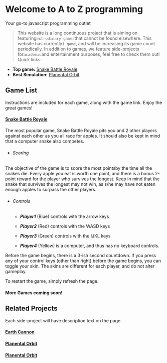 # Welcome to A to Z programming

Your go-to javascript programming outlet
> This website is a long continuous project that is aiming on featuring`extrodinary games`that cannot be found elsewhere. This website has currently`1 game`, and will be increasing its game count periodically. In addition to games, we feature side-projects for`academic`and entertainment purposes, feel free to check them out!
Quick links: 
  - **Top game:** [Snake Battle Royale](./CompactStandardSnake.html)
  - **Best Simulation:** [Planental Orbit](./Physics2.html)

## Game List

Instructions are included for each game, along with the game link. Enjoy the great games!

#### [Snake Battle Royale](./CompactStandardSnake.html)
The most popular game, Snake Battle Royale pits you and 2 other players against each other as you all race for apples. It should also be kept in mind that a computer snake also competes.
  * ###### Scoring
The objective of the game is to score the most pointsby the time all the snakes die. Every apple you eat is worth one point, and there is a bonus 2-point reward for the player who survives the longest. Keep in mind that the snake that survives the longest may not win, as s/he may have not eaten enough apples to surpass the other players.
  * ###### Controls
       * _**Player1**_ (Blue) controls with the arrow keys

       * _**Player2**_ (Red) controls with the WASD keys

       * _**Player3**_ (Green) controls with the IJKL keys

       * _**Player4**_ (Yellow) is a computer, and thus has no keyboard controls.

Before the game begins, there is a 3-ish second countdown. If you press any of your control keys (other than right) before the game begins, you can toggle your skin. The skins are different for each player, and do not alter gameplay.

To restart the game, simply refresh the page.

#### More Games coming soon!

## Related Projects

Each side-project will have description text on the page.

#### [Earth Cannon](./Physics.html)
#### [Planental Orbit](./Physics2.html)
#### [Planental Orbit](./Physics2.html)
